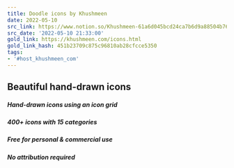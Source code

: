 ```yaml
---
title: Doodle icons by Khushmeen
date: 2022-05-10
src_link: https://www.notion.so/Khushmeen-61a6d045bcd24ca7b6d9a88504b76f66
src_date: '2022-05-10 21:33:00'
gold_link: https://khushmeen.com/icons.html
gold_link_hash: 451b23709c875c96810ab28cfcce5350
tags:
- '#host_khushmeen_com'
---
```



Beautiful hand-drawn icons
--------------------------


##### Hand-drawn icons using an icon grid


##### 400+ icons with 15 categories


##### Free for personal & commercial use


##### No attribution required